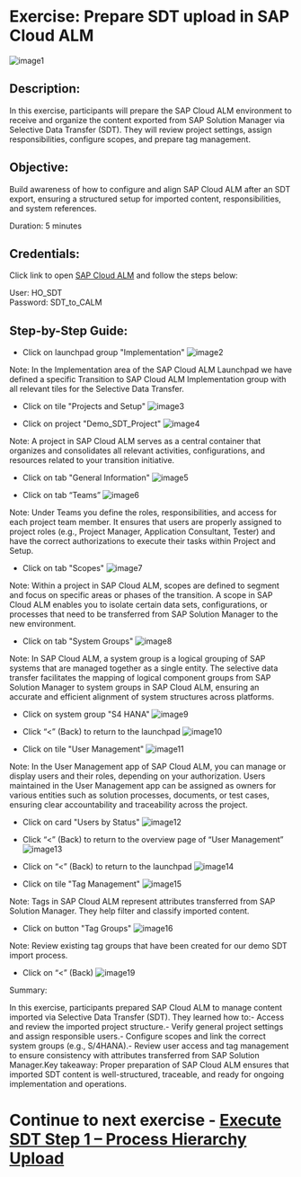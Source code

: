 # Exercise: Prepare SDT upload in SAP Cloud ALM

![image1](Images/image1.png)

## Description: 
In this exercise, participants will prepare the SAP Cloud ALM environment to receive and organize the content exported from SAP Solution Manager via Selective Data Transfer (SDT). They will review project settings, assign responsibilities, configure scopes, and prepare tag management.

## Objective: 
Build awareness of how to configure and align SAP Cloud ALM after an SDT export, ensuring a structured setup for imported content, responsibilities, and system references.

Duration: 5 minutes

## Credentials:

Click link to open [SAP Cloud ALM](https://calm-test-eu10-004-relctestbeta-customer-11.test.eu10.alm.cloud.sap/launchpad#Launchpad-openFLPPage?pageId=BuildPage&spaceId=BuildSpace) and follow the steps below:

User: HO_SDT <br>
Password: SDT_to_CALM

## Step-by-Step Guide:

- Click on launchpad group "Implementation"
![image2](Images/image2.png)

Note: In the Implementation area of the SAP Cloud ALM Launchpad we have defined a specific Transition to SAP Cloud ALM Implementation group with all relevant tiles for the Selective Data Transfer.

- Click on tile "Projects and Setup"
![image3](Images/image3.png)

- Click on project "Demo\_SDT\_Project"
![image4](Images/image4.png)

Note: A project in SAP Cloud ALM serves as a central container that organizes and consolidates all relevant activities, configurations, and resources related to your transition initiative.

- Click on tab "General Information"
![image5](Images/image5.png)

- Click on tab “Teams”
![image6](Images/image6.png)

Note: Under Teams you define the roles, responsibilities, and access for each project team member. It ensures that users are properly assigned to project roles (e.g., Project Manager, Application Consultant, Tester) and have the correct authorizations to execute their tasks within Project and Setup.

- Click on tab "Scopes"
![image7](Images/image7.png)

Note: Within a project in SAP Cloud ALM, scopes are defined to segment and focus on specific areas or phases of the transition. A scope in SAP Cloud ALM enables you to isolate certain data sets, configurations, or processes that need to be transferred from SAP Solution Manager to the new environment.

- Click on tab "System Groups"
![image8](Images/image8.png)

Note: In SAP Cloud ALM, a system group is a logical grouping of SAP systems that are managed together as a single entity. The selective data transfer facilitates the mapping of logical component groups from SAP Solution Manager to system groups in SAP Cloud ALM, ensuring an accurate and efficient alignment of system structures across platforms.

- Click on system group "S4 HANA"
![image9](Images/image9.png)

- Click “<” (Back) to return to the launchpad
![image10](Images/image10.png)

- Click on tile "User Management"
![image11](Images/image11.png)

Note: In the User Management app of SAP Cloud ALM, you can manage or display users and their roles, depending on your authorization. Users maintained in the User Management app can be assigned as owners for various entities such as solution processes, documents, or test cases, ensuring clear accountability and traceability across the project.

- Click on card "Users by Status"
![image12](Images/image12.png)

- Click “<” (Back) to return to the overview page of “User Management”
![image13](Images/image13.png)

- Click on “<” (Back) to return to the launchpad
![image14](Images/image14.png)

- Click on tile "Tag Management"
![image15](Images/image15.png)

Note: Tags in SAP Cloud ALM represent attributes transferred from SAP Solution Manager. They help filter and classify imported content.

- Click on button "Tag Groups"
![image16](Images/image16.png)

Note: Review existing tag groups that have been created for our demo SDT import process.

- Click on “<” (Back)
![image19](Images/image19.png)

Summary:

In this exercise, participants prepared SAP Cloud ALM to manage content imported via Selective Data Transfer (SDT). They learned how to:- Access and review the imported project structure.- Verify general project settings and assign responsible users.- Configure scopes and link the correct system groups (e.g., S/4HANA).- Review user access and tag management to ensure consistency with attributes transferred from SAP Solution Manager.Key takeaway: Proper preparation of SAP Cloud ALM ensures that imported SDT content is well-structured, traceable, and ready for ongoing implementation and operations.

# Continue to next exercise - [Execute SDT Step 1 – Process Hierarchy Upload](../SDT_STEP1/SDT_STEP1.md)
